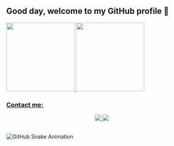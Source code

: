 ## Good day, welcome to my GitHub profile 👋

<!--
**HugoAGvCz/HugoAGvCz** is a ✨ _special_ ✨ repository because its `README.md` (this file) appears on your GitHub profile.

Here are some ideas to get you started:

- 🔭 I’m currently working on ...
- 🌱 I’m currently learning ...
- 👯 I’m looking to collaborate on ...
- 🤔 I’m looking for help with ...
- 💬 Ask me about ...
- 📫 How to reach me: ...
- 😄 Pronouns: ...
- ⚡ Fun fact: ...
-->

<div>
  <a href="https://github.com/HugoAGvCz">
  <img height="180em" src="https://github-readme-stats.vercel.app/api/top-langs/?username=HugoAGvCz&layout=compact&langs_count=7&theme=dracula"/>
  <img height="180em" src="https://github-readme-stats.vercel.app/api?username=HugoAGvCz&show_icons=true&theme=tokyonight&include_all_commits=true&count_private=true"/>
</div>

### Contact me:
<div align="center">  
  <a href="mailto:hacg2016@gmail.com">
    <img <img src="https://img.shields.io/badge/Gmail-D14836?style=for-the-badge&logo=gmail&logoColor=white" target="_blank">
  </a>
  <a href="https://www.linkedin.com/in/hugo-alejandro-galv%C3%A1n-c%C3%A1zares-726b65261" target="_blank">
    <img src="https://img.shields.io/badge/LinkedIn-0077B5?style=for-the-badge&logo=linkedin&logoColor=white" target="_blank">
  </a> 
</div>

##

![GitHub Snake Animation](https://github.com/tu-usuario/tu-repositorio/blob/main/dist/snake.svg)

